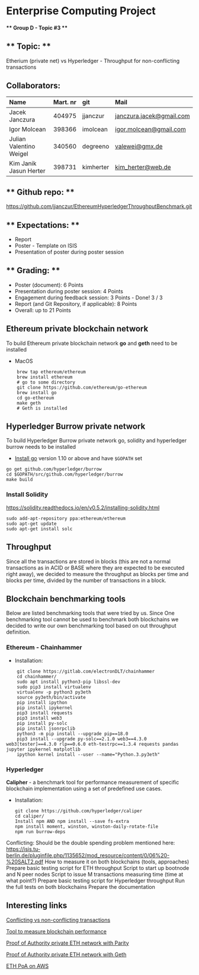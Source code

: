 # Enterprise Computing Project

#### ** Group D - Topic #3 **

## ** Topic: **
Etherium (private net) vs Hyperledger - Throughput for non-conflicting transactions

## **Collaborators:**

| Name  |  Mart. nr | git  | Mail  |
| :------------ | :------------ | :------------ | :------------ |
| Jacek Janczura  | 404975  | jjanczur  |  janczura.jacek@gmail.com |
| Igor Molcean  | 398366  | imolcean  | igor.molcean@gmail.com  |
| Julian Valentino Weigel  | 340560  | degreeno  | valewei@gmx.de  |
| Kim Janik Jasun Herter  | 398731  | kimherter  | kim_herter@web.de  |

## ** Github repo: **
https://github.com/jjanczur/EthereumHyperledgerThroughputBenchmark.git

## ** Expectations: **
- Report
- Poster - Template on ISIS
- Presentation of poster during poster session

## ** Grading: **
- Poster (document): 6 Points
- Presentation during poster session: 4 Points
- Engagement during feedback session: 3 Points - Done! 3 / 3
- Report (and Git Repository, if applicable): 8 Points
- Overall: up to 21 Points

## Ethereum private blockchain network
To build Ethereum private blockchain network **go** and **geth** need to be installed
+ MacOS 

```
	brew tap ethereum/ethereum
	brew install ethereum
	# go to some directory 
	git clone https://github.com/ethereum/go-ethereum
	brew install go
	cd go-ethereum 
	make geth
	# Geth is installed
```

## Hyperledger Burrow private network
To build Hyperledger Burrow private network go, solidity and hyperledger burrow needs to be installed

- [Install go](https://golang.org/doc/install) version 1.10 or above and have `$GOPATH` set

```
go get github.com/hyperledger/burrow
cd $GOPATH/src/github.com/hyperledger/burrow
make build
```


### Install Solidity
https://solidity.readthedocs.io/en/v0.5.2/installing-solidity.html
```
sudo add-apt-repository ppa:ethereum/ethereum
sudo apt-get update
sudo apt-get install solc
```



## Throughput
Since all the transactions are stored in blocks (this are not a normal transactions as in ACID or BASE where they are expected to be executed right away), we decided to measure the throughput as blocks per time and blocks per time, divided by the number of transactions in a block.

## Blockchain benchmarking tools
Below are listed benchmarking tools that were tried by us. Since One benchmarking tool cannot be used to benchmark both blockchains we decided to write our own benchmarking tool based on out throughput definition.
### Ethereum - Chainhammer
+ Installation:
```
	git clone https://gitlab.com/electronDLT/chainhammer
	cd chainhammer/
	sudo apt install python3-pip libssl-dev
	sudo pip3 install virtualenv 
	virtualenv -p python3 py3eth
	source py3eth/bin/activate
	pip install ipython
	pip install ipykernel
	pip3 install requests
	pip3 install web3
	pip install py-solc
	pip install jsonrpclib
	python3 -m pip install --upgrade pip==18.0
	pip3 install --upgrade py-solc==2.1.0 web3==4.3.0 web3[tester]==4.3.0 rlp==0.6.0 eth-testrpc==1.3.4 requests pandas jupyter ipykernel matplotlib
	ipython kernel install --user --name="Python.3.py3eth"
```

### Hyperledger 
 **Calipher** - a benchmark tool for performance measurement of specific blockchain implementation using a set of predefined use cases.
 + Installation:

	```
	git clone https://github.com/hyperledger/caliper
	cd caliper/
	Install npm AND npm install --save fs-extra
	npm install moment, winston, winston-daily-rotate-file
	npm run burrow-deps 
	```


Conflicting:
Should be the double spending problem mentioned here:
https://isis.tu-berlin.de/pluginfile.php/1135652/mod_resource/content/0/06%20-%20SALT2.pdf
How to measure it on both blockchains (tools, approaches)
Prepare basic testing script for ETH throughput
Script to start up bootnode and N peer nodes
Script to issue M transactions measuring time (time at what point?)
Prepare basic testing script for Hyperledger throughput
Run the full tests on both blockchains
Prepare the documentation

## 	Interesting links
[Conflicting vs non-conflicting transactions](http://https://iota.stackexchange.com/questions/1604/what-is-a-conflicting-transaction "Conflicting vs non-conflicting transactions")

[Tool to measure blockchain performance](http://https://medium.com/coinmonks/tool-to-measure-blockchain-performance-hyperledger-caliper-f192adfba52  "Tool to measure blockchain performance")

 [Proof of Authority private ETH network with Parity](http://https://wiki.parity.io/Proof-of-Authority-Chains "Proof of Authority private ETH network with Parity")
 
 [Proof of Authority private ETH network with Geth](https://hackernoon.com/setup-your-own-private-proof-of-authority-ethereum-network-with-geth-9a0a3750cda8 "Proof of Authority private ETH network with Geth")

[ETH PoA on AWS](https://medium.com//collin.cusce/using-puppeth-to-manually-create-an-ethereum-proof-of-authority-clique-network-on-aws-ae0d7c906cce "ETH PoA on AWS")




